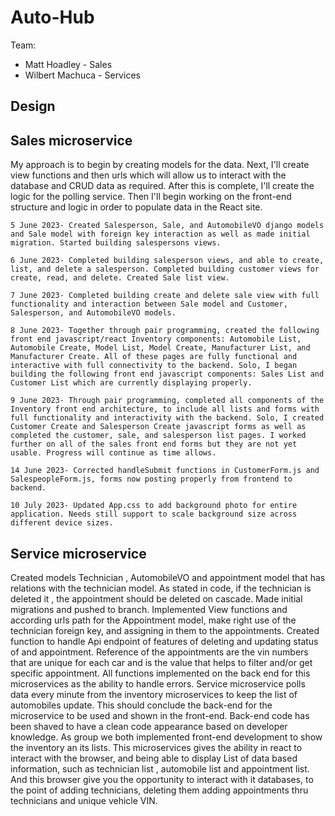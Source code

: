 # Auto-Hub

Team:

- Matt Hoadley - Sales
- Wilbert Machuca - Services

## Design

## Sales microservice

My approach is to begin by creating models for the data. Next, I'll create view functions and then urls which will allow us to interact with the database and CRUD data as required. After this is complete, I'll create the logic for the polling service. Then I'll begin working on the front-end structure and logic in order to populate data in the React site.

    5 June 2023- Created Salesperson, Sale, and AutomobileVO django models and Sale model with foreign key interaction as well as made initial migration. Started building salespersons views.

    6 June 2023- Completed building salesperson views, and able to create, list, and delete a salesperson. Completed building customer views for create, read, and delete. Created Sale list view.

    7 June 2023- Completed building create and delete sale view with full functionality and interaction between Sale model and Customer, Salesperson, and AutomobileVO models.

    8 June 2023- Together through pair programming, created the following front end javascript/react Inventory components: Automobile List, Automobile Create, Model List, Model Create, Manufacturer List, and Manufacturer Create. All of these pages are fully functional and interactive with full connectivity to the backend. Solo, I began building the following front end javascript components: Sales List and Customer List which are currently displaying properly.

    9 June 2023- Through pair programming, completed all components of the Inventory front end architecture, to include all lists and forms with full functionality and interactivity with the backend. Solo, I created Customer Create and Salesperson Create javascript forms as well as completed the customer, sale, and salesperson list pages. I worked further on all of the sales front end forms but they are not yet usable. Progress will continue as time allows.

    14 June 2023- Corrected handleSubmit functions in CustomerForm.js and SalespeopleForm.js, forms now posting properly from frontend to backend.

    10 July 2023- Updated App.css to add background photo for entire application. Needs still support to scale background size across different device sizes.

## Service microservice

Created models Technician , AutomobileVO and appointment model that has relations with the technician model. As stated in code, if the technician is deleted it , the appointment should be deleted on cascade. Made initial migrations and pushed to branch. Implemented View functions and according urls path for the Appointment model, make right use of the technician foreign key, and assigning in them to the appointments. Created function to handle Api endpoint of features of deleting and updating status of and appointment. Reference of the appointments are the vin numbers that are unique for each car and is the value that helps to filter and/or get specific appointment. All functions implemented on the back end for this microservices as the ability to handle errors. Service microservice polls data every minute from the inventory microservices to keep the list of automobiles update. This should conclude the back-end for the microservice to be used and shown in the front-end. Back-end code has been shaved to have a clean code appearance based on developer knowledge. As group we both implemented front-end development to show the inventory an its lists. This microservices gives the ability in react to interact with the browser, and being able to display List of data based information, such as technician list , automobile list and appointment list. And this browser give you the opportunity to interact with it databases, to the point of adding technicians, deleting them adding appointments thru technicians and unique vehicle VIN.
